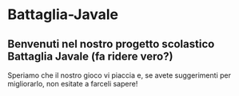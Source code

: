 # Battaglia-Javale

## Benvenuti nel nostro progetto scolastico **Battaglia Javale** (fa ridere vero?)

Speriamo che il nostro gioco vi piaccia e, se avete suggerimenti per migliorarlo, non esitate a farceli sapere!
